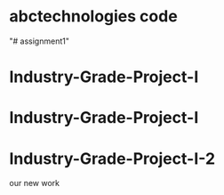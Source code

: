 # abctechnologies code
"# assignment1" 
# Industry-Grade-Project-I
# Industry-Grade-Project-I
# Industry-Grade-Project-I-2
our new work
